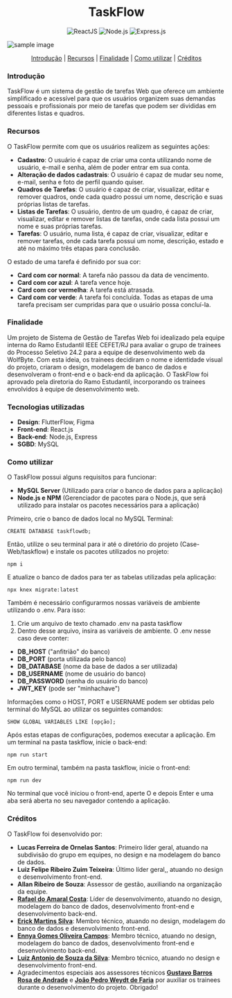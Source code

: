 <h1 align="center">TaskFlow</h1>
<p align="center">
  <img alt="ReactJS" src="https://img.shields.io/badge/React-61DAFB.svg?style=for-the-badge&logo=React&logoColor=black">
  <img alt="Node.js" src="https://img.shields.io/badge/Node.js-5FA04E.svg?style=for-the-badge&logo=nodedotjs&logoColor=white">
  <img alt="Express.js" src="https://img.shields.io/badge/Express-000000.svg?style=for-the-badge&logo=Express&logoColor=white">
</p>

![sample image](https://github.com/user-attachments/assets/1cef315b-48c4-4e52-849d-cc53cdfed1f8)

<p align="center">
  <a href="#introdu%C3%A7%C3%A3o">Introdução</a> |
  <a href="#recursos">Recursos</a> |
  <a href="#finalidade">Finalidade</a> |
  <a href="#como-utilizar">Como utilizar</a> |
  <a href="#cr%C3%A9ditos">Créditos</a>
</p>

### Introdução

TaskFlow é um sistema de gestão de tarefas Web que oferece um ambiente simplificado e acessível para que os usuários organizem suas demandas pessoais e profissionais por meio de tarefas que podem ser divididas em diferentes listas e quadros.

### Recursos

O TaskFlow permite com que os usuários realizem as seguintes ações:

- **Cadastro**: O usuário é capaz de criar uma conta utilizando nome de usuário, e-mail e senha, além de poder entrar em sua conta.
- **Alteração de dados cadastrais**: O usuário é capaz de mudar seu nome, e-mail, senha e foto de perfil quando quiser.
- **Quadros de Tarefas**: O usuário é capaz de criar, visualizar, editar e remover quadros, onde cada quadro possui um nome, descrição e suas próprias listas de tarefas.
- **Listas de Tarefas**: O usuário, dentro de um quadro, é capaz de criar, visualizar, editar e remover listas de tarefas, onde cada lista possui um nome e suas próprias tarefas.
- **Tarefas**: O usuário, numa lista, é capaz de criar, visualizar, editar e remover tarefas, onde cada tarefa possui um nome, descrição, estado e até no máximo três etapas para conclusão.

O estado de uma tarefa é definido por sua cor:
- **Card com cor normal**: A tarefa não passou da data de vencimento.
- **Card com cor azul**: A tarefa vence hoje.
- **Card com cor vermelha**: A tarefa está atrasada.
- **Card com cor verde**: A tarefa foi concluída. Todas as etapas de uma tarefa precisam ser cumpridas para que o usuário possa concluí-la.

### Finalidade

Um projeto de Sistema de Gestão de Tarefas Web foi idealizado pela equipe interna do Ramo Estudantil IEEE CEFET/RJ para avaliar o grupo de trainees do Processo Seletivo 24.2 para a equipe de desenvolvimento web da WolfByte. Com esta ideia, os trainees decidiram o nome e identidade visual do projeto, criaram o design, modelagem de banco de dados e desenvolveram o front-end e o back-end da aplicação. O TaskFlow foi aprovado pela diretoria do Ramo Estudantil, incorporando os trainees envolvidos à equipe de desenvolvimento web.

### Tecnologias utilizadas
- **Design**: FlutterFlow, Figma
- **Front-end**: React.js
- **Back-end**: Node.js, Express
- **SGBD**: MySQL

### Como utilizar

O TaskFlow possui alguns requisitos para funcionar:
- **MySQL Server** (Utilizado para criar o banco de dados para a aplicação)
- **Node.js e NPM** (Gerenciador de pacotes para o Node.js, que será utilizado para instalar os pacotes necessários para a aplicação)

Primeiro, crie o banco de dados local no MySQL Terminal:
```
CREATE DATABASE taskflowdb;
```
Então, utilize o seu terminal para ir até o diretório do projeto (Case-Web/taskflow) e instale os pacotes utilizados no projeto:
```
npm i
```
E atualize o banco de dados para ter as tabelas utilizadas pela aplicação:
```
npx knex migrate:latest
```
Também é necessário configurarmos nossas variáveis de ambiente utilizando o .env. Para isso:
1. Crie um arquivo de texto chamado .env na pasta taskflow
2. Dentro desse arquivo, insira as variáveis de ambiente. O .env nesse caso deve conter:
  - **DB_HOST** ("anfitrião" do banco)
  - **DB_PORT** (porta utilizada pelo banco)
  - **DB_DATABASE** (nome da base de dados a ser utilizada)
  - **DB_USERNAME** (nome de usuário do banco)
  - **DB_PASSWORD** (senha do usuário do banco)
  - **JWT_KEY** (pode ser "minhachave")

Informações como o HOST, PORT e USERNAME podem ser obtidas pelo terminal do MySQL ao utilizar os seguintes comandos:
  ```
  SHOW GLOBAL VARIABLES LIKE [opção];
  ```

Após estas etapas de configurações, podemos executar a aplicação.
Em um terminal na pasta taskflow, inicie o back-end:
```
npm run start
```
Em outro terminal, também na pasta taskflow, inicie o front-end:
```
npm run dev
```
No terminal que você iniciou o front-end, aperte O e depois Enter e uma aba será aberta no seu navegador contendo a aplicação.

### Créditos

O TaskFlow foi desenvolvido por:

- **Lucas Ferreira de Ornelas Santos**: Primeiro líder geral, atuando na subdivisão do grupo em equipes, no design e na modelagem do banco de dados.
- **Luiz Felipe Ribeiro Zuim Teixeira**: Último líder geral,, atuando no design e desenvolvimento front-end.
- **Allan Ribeiro de Souza**: Assessor de gestão, auxiliando na organização da equipe.
- **[Rafael do Amaral Costa](https://github.com/jake7038)**: Líder de desenvolvimento, atuando no design, modelagem do banco de dados, desenvolvimento front-end e desenvolvimento back-end.
- **[Erick Martins Silva](https://github.com/erickMartinsSilva)**: Membro técnico, atuando no design, modelagem do banco de dados e desenvolvimento front-end.
- **[Ennya Gomes Oliveira Campos](https://github.com/EnnyaGoc)**: Membro técnico, atuando no design, modelagem do banco de dados, desenvolvimento front-end e desenvolvimento back-end.
- **[Luiz Antonio de Souza da Silva](https://github.com/LuizAntonioSantos)**: Membro técnico, atuando no design e desenvolvimento front-end.
- Agradecimentos especiais aos assessores técnicos **[Gustavo Barros Rosa de Andrade](https://github.com/GustavoAndrad)** e **[João Pedro Weydt de Faria](https://github.com/jpwf)** por auxiliar os trainees durante o desenvolvimento do projeto. Obrigado!
